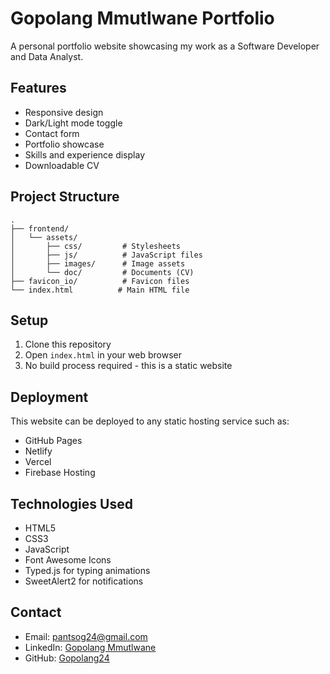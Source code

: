 # Gopolang Mmutlwane Portfolio

A personal portfolio website showcasing my work as a Software Developer and Data Analyst.

## Features

- Responsive design
- Dark/Light mode toggle
- Contact form
- Portfolio showcase
- Skills and experience display
- Downloadable CV

## Project Structure

```
.
├── frontend/
│   └── assets/
│       ├── css/         # Stylesheets
│       ├── js/          # JavaScript files
│       ├── images/      # Image assets
│       └── doc/         # Documents (CV)
├── favicon_io/          # Favicon files
└── index.html          # Main HTML file
```

## Setup

1. Clone this repository
2. Open `index.html` in your web browser
3. No build process required - this is a static website

## Deployment

This website can be deployed to any static hosting service such as:
- GitHub Pages
- Netlify
- Vercel
- Firebase Hosting

## Technologies Used

- HTML5
- CSS3
- JavaScript
- Font Awesome Icons
- Typed.js for typing animations
- SweetAlert2 for notifications

## Contact

- Email: pantsog24@gmail.com
- LinkedIn: [Gopolang Mmutlwane](https://www.linkedin.com/in/gopolang-mmutlwane)
- GitHub: [Gopolang24](https://github.com/Gopolang24) 